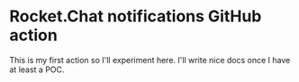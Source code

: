 # Rocket.Chat notifications GitHub action

This is my first action so I'll experiment here.
I'll write nice docs once I have at least a POC.
